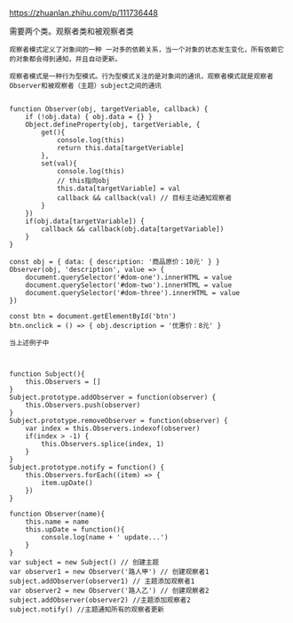 https://zhuanlan.zhihu.com/p/111736448

需要两个类。观察者类和被观察者类

    观察者模式定义了对象间的一种 一对多的依赖关系，当一个对象的状态发生变化，所有依赖它的对象都会得到通知，并且自动更新。

    观察者模式是一种行为型模式。行为型模式关注的是对象间的通讯，观察者模式就是观察者Observer和被观察者（主题）subject之间的通讯


    function Observer(obj, targetVeriable, callback) {
        if (!obj.data) { obj.data = {} }
        Object.defineProperty(obj, targetVeriable, {
            get(){
                console.log(this)
                return this.data[targetVeriable]
            },
            set(val){
                console.log(this)
                // this指向obj
                this.data[targetVariable] = val
                callback && callback(val) // 目标主动通知观察者
            }
        })
        if(obj.data[targetVariable]) {
            callback && callback(obj.data[targetVariable])
        }
    }

    const obj = { data: { description: '商品原价：10元' } }
    Observer(obj, 'description', value => {
        document.querySelector('#dom-one').innerHTML = value
        document.querySelector('#dom-two').innerHTML = value
        document.querySelector('#dom-three').innerHTML = value
    })

    const btn = document.getElementById('btn')
    btn.onclick = () => { obj.description = '优惠价：8元' }

    当上述例子中



    function Subject(){
        this.Observers = []
    }
    Subject.prototype.addObserver = function(observer) {
        this.Observers.push(observer)
    }
    Subject.prototype.removeObserver = function(observer) {
        var index = this.Observers.indexof(observer)
        if(index > -1) {
            this.Observers.splice(index, 1)
        }
    }
    Subject.prototype.notify = function() {
        this.Observers.forEach((item) => {
            item.upDate()
        })
    }

    function Observer(name){
        this.name = name
        this.upDate = function(){
            console.log(name + ' update...')
        }
    }
    var subject = new Subject() // 创建主题
    var observer1 = new Observer('路人甲') // 创建观察者1
    subject.addObserver(observer1) // 主题添加观察者1
    var observer2 = new Observer('路人乙') // 创建观察者2
    subject.addObserver(observer2) //主题添加观察者2
    subject.notify() //主题通知所有的观察者更新
